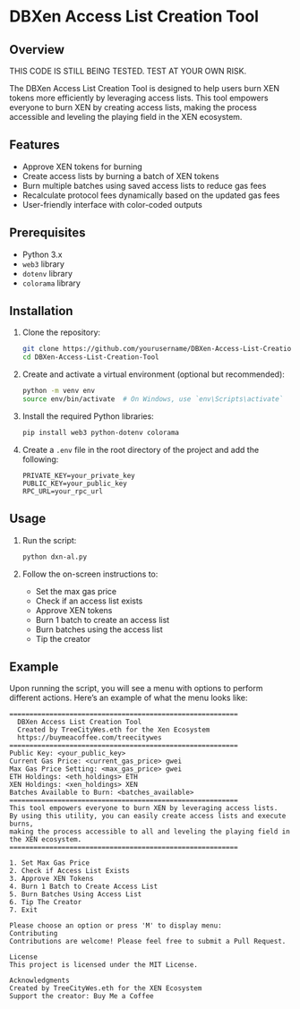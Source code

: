 # DBXen Access List Creation Tool

## Overview
THIS CODE IS STILL BEING TESTED. TEST AT YOUR OWN RISK. 

The DBXen Access List Creation Tool is designed to help users burn XEN tokens more efficiently by leveraging access lists. This tool empowers everyone to burn XEN by creating access lists, making the process accessible and leveling the playing field in the XEN ecosystem.

## Features
- Approve XEN tokens for burning
- Create access lists by burning a batch of XEN tokens
- Burn multiple batches using saved access lists to reduce gas fees
- Recalculate protocol fees dynamically based on the updated gas fees
- User-friendly interface with color-coded outputs

## Prerequisites
- Python 3.x
- `web3` library
- `dotenv` library
- `colorama` library

## Installation

1. Clone the repository:
    ```sh
    git clone https://github.com/yourusername/DBXen-Access-List-Creation-Tool.git
    cd DBXen-Access-List-Creation-Tool
    ```

2. Create and activate a virtual environment (optional but recommended):
    ```sh
    python -m venv env
    source env/bin/activate  # On Windows, use `env\Scripts\activate`
    ```

3. Install the required Python libraries:
    ```sh
    pip install web3 python-dotenv colorama
    ```

4. Create a `.env` file in the root directory of the project and add the following:
    ```env
    PRIVATE_KEY=your_private_key
    PUBLIC_KEY=your_public_key
    RPC_URL=your_rpc_url
    ```

## Usage

1. Run the script:
    ```sh
    python dxn-al.py
    ```

2. Follow the on-screen instructions to:
    - Set the max gas price
    - Check if an access list exists
    - Approve XEN tokens
    - Burn 1 batch to create an access list
    - Burn batches using the access list
    - Tip the creator

## Example

Upon running the script, you will see a menu with options to perform different actions. Here’s an example of what the menu looks like:

```plaintext
=========================================================
  DBXen Access List Creation Tool
  Created by TreeCityWes.eth for the Xen Ecosystem
  https://buymeacoffee.com/treecitywes
=========================================================
Public Key: <your_public_key>
Current Gas Price: <current_gas_price> gwei
Max Gas Price Setting: <max_gas_price> gwei
ETH Holdings: <eth_holdings> ETH
XEN Holdings: <xen_holdings> XEN
Batches Available to Burn: <batches_available>
=========================================================
This tool empowers everyone to burn XEN by leveraging access lists. 
By using this utility, you can easily create access lists and execute burns, 
making the process accessible to all and leveling the playing field in the XEN ecosystem.
=========================================================

1. Set Max Gas Price
2. Check if Access List Exists
3. Approve XEN Tokens
4. Burn 1 Batch to Create Access List
5. Burn Batches Using Access List
6. Tip The Creator
7. Exit

Please choose an option or press 'M' to display menu:
Contributing
Contributions are welcome! Please feel free to submit a Pull Request.

License
This project is licensed under the MIT License.

Acknowledgments
Created by TreeCityWes.eth for the XEN Ecosystem
Support the creator: Buy Me a Coffee
